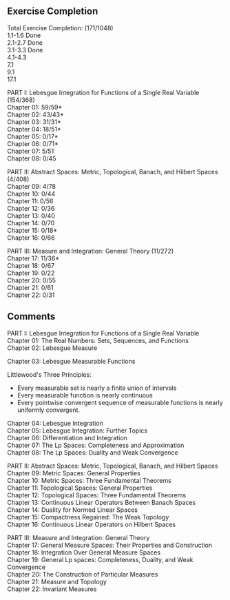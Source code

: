 ## Exercise Completion

Total Exercise Completion: (171/1048)<br />
1.1-1.6 Done<br />
2.1-2.7 Done<br />
3.1-3.3 Done<br />
4.1-4.3<br />
7.1<br />
9.1<br />
17.1<br />

PART I: Lebesgue Integration for Functions of a Single Real Variable (154/368)<br />
Chapter 01: 59/59*<br />
Chapter 02: 43/43*<br />
Chapter 03: 31/31*<br /> 
Chapter 04: 18/51*<br />
Chapter 05: 0/17*<br />
Chapter 06: 0/71*<br />
Chapter 07: 5/51<br />
Chapter 08: 0/45<br />

PART II: Abstract Spaces: Metric, Topological, Banach, and Hilbert Spaces (4/408)<br />
Chapter 09: 4/78<br />
Chapter 10: 0/44<br />
Chapter 11: 0/56<br />
Chapter 12: 0/36<br />
Chapter 13: 0/40<br />
Chapter 14: 0/70<br />
Chapter 15: 0/18*<br />
Chapter 16: 0/66<br />

PART III: Measure and Integration: General Theory (11/272)<br />
Chapter 17: 11/36*<br />
Chapter 18: 0/67<br />
Chapter 19: 0/22<br />
Chapter 20: 0/55<br />
Chapter 21: 0/61<br />
Chapter 22: 0/31<br />

## Comments

PART I: Lebesgue Integration for Functions of a Single Real Variable<br />
Chapter 01: The Real Numbers: Sets, Sequences, and Functions<br />
Chapter 02: Lebesgue Measure<br />

Chapter 03: Lebesgue Measurable Functions<br />

Littlewood's Three Principles:<br />
- Every measurable set is nearly a finite union of intervals<br />
- Every measurable function is nearly continuous<br />
- Every pointwise convergent sequence of measurable functions is nearly uniformly convergent.<br />

Chapter 04: Lebesgue Integration<br />
Chapter 05: Lebesgue Integration: Further Topics<br />
Chapter 06: Differentiation and Integration<br />
Chapter 07: The Lp Spaces: Completeness and Approximation<br />
Chapter 08: The Lp Spaces: Duality and Weak Convergence<br />

PART II: Abstract Spaces: Metric, Topological, Banach, and Hilbert Spaces<br />
Chapter 09: Metric Spaces: General Properties<br />
Chapter 10: Metric Spaces: Three Fundamental Theorems<br />
Chapter 11: Topological Spaces: General Properties<br />
Chapter 12: Topological Spaces: Three Fundamental Theorems<br />
Chapter 13: Continuous Linear Operators Between Banach Spaces<br />
Chapter 14: Duality for Normed Linear Spaces<br />
Chapter 15: Compactness Regained: The Weak Topology<br />
Chapter 16: Continuous Linear Operators on Hilbert Spaces<br />

PART III: Measure and Integration: General Theory<br />
Chapter 17: General Measure Spaces: Their Properties and Construction<br />
Chapter 18: Integration Over General Measure Spaces<br />
Chapter 19: General Lp spaces: Completeness, Duality, and Weak Convergence<br />
Chapter 20: The Construction of Particular Measures<br />
Chapter 21: Measure and Topology<br />
Chapter 22: Invariant Measures<br />
